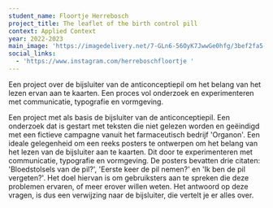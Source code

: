 ```yaml
---
student_name: Floortje Herrebosch
project_title: The leaflet of the birth control pill
context: Applied Context
year: 2022-2023
main_image: 'https://imagedelivery.net/7-GLn6-56OyK7JwwGe0hfg/3bef2fa5-1d28-4211-9548-7b99126aaa00'
social_links:
  - 'https://www.instagram.com/herreboschfloortje '
---
```

Een project over de bijsluiter van de anticonceptiepil om het belang van het lezen ervan aan te kaarten. Een proces vol onderzoek en experimenteren met communicatie, typografie en vormgeving. 

Een project met als basis de bijsluiter van de anticonceptiepil. Een onderzoek dat is gestart met teksten die niet gelezen worden en geëindigd met een fictieve campagne vanuit het farmaceutisch bedrijf 'Organon'. Een ideale gelegenheid om een reeks posters te ontwerpen om het belang van het lezen van de bijsluiter aan te kaarten. Dit door te experimenteren met communicatie, typografie en vormgeving. De posters bevatten drie citaten: 'Bloedstolsels van de pil?', 'Eerste keer de pil nemen?' en 'Ik ben de pil vergeten?'. Het doel hiervan is om gebruiksters aan te spreken die deze problemen ervaren, of meer erover willen weten. Het antwoord op deze vragen, is dus een verwijzing naar de bijsluiter, die vertelt je er alles over. 
